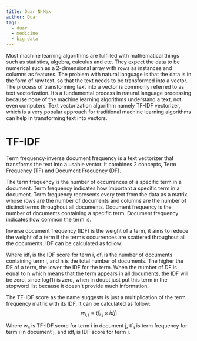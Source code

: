 ```yaml
---
title: Duar N-Max
author: Duar
tags:
  - duar
  - medicine
  - big data
---
```


<!-- excerpt start -->
Most machine learning algorithms are fulfilled with mathematical things such as statistics, algebra, calculus and etc. They expect the data to be numerical such as a 2-dimensional array with rows as instances and columns as features. The problem with natural language is that the data is in the form of raw text, so that the text needs to be transformed into a vector. The process of transforming text into a vector is commonly referred to as text vectorization. It’s a fundamental process in natural language processing because none of the machine learning algorithms understand a text, not even computers. Text vectorization algorithm namely TF-IDF vectorizer, which is a very popular approach for traditional machine learning algorithms can help in transforming text into vectors.
<!-- excerpt end -->

# TF-IDF
Term frequency-inverse document frequency is a text vectorizer that transforms the text into a usable vector. It combines 2 concepts, Term Frequency (TF) and Document Frequency (DF).

The term frequency is the number of occurrences of a specific term in a document. Term frequency indicates how important a specific term in a document. Term frequency represents every text from the data as a matrix whose rows are the number of documents and columns are the number of distinct terms throughout all documents.
Document frequency is the number of documents containing a specific term. Document frequency indicates how common the term is.

Inverse document frequency (IDF) is the weight of a term, it aims to reduce the weight of a term if the term’s occurrences are scattered throughout all the documents. IDF can be calculated as follow:

Where idfᵢ is the IDF score for term i, dfᵢ is the number of documents containing term i, and n is the total number of documents. The higher the DF of a term, the lower the IDF for the term. When the number of DF is equal to n which means that the term appears in all documents, the IDF will be zero, since log(1) is zero, when in doubt just put this term in the stopword list because it doesn't provide much information.

The TF-IDF score as the name suggests is just a multiplication of the term frequency matrix with its IDF, it can be calculated as follow:
$$w_{i,j}={tf}_{i,j} \times {idf}_i$$

Where wᵢⱼ is TF-IDF score for term i in document j, tfᵢⱼ is term frequency for term i in document j, and idfᵢ is IDF score for term i.
